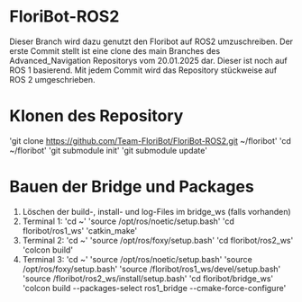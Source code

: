 # FloriBot-ROS2
Dieser Branch wird dazu genutzt den Floribot auf ROS2 umzuschreiben.
Der erste Commit stellt ist eine clone des main Branches des Advanced_Navigation Repositorys vom 20.01.2025 dar.
Dieser ist noch auf ROS 1 basierend.
Mit jedem Commit wird das Repository stückweise auf ROS 2 umgeschrieben.

# Klonen des Repository
   'git clone https://github.com/Team-FloriBot/FloriBot-ROS2.git ~/floribot'
   'cd ~/floribot'
   'git submodule init'
   'git submodule update'

# Bauen der Bridge und Packages
1. Löschen der build-, install- und log-Files im bridge_ws (falls vorhanden)
2. Terminal 1:
   'cd ~'
   'source /opt/ros/noetic/setup.bash'
   'cd floribot/ros1_ws'
   'catkin_make'
4. Terminal 2:
   'cd ~'
   'source /opt/ros/foxy/setup.bash'
   'cd floribot/ros2_ws'
   'colcon build'
5. Terminal 3:
   'cd ~'
   'source /opt/ros/noetic/setup.bash'
   'source /opt/ros/foxy/setup.bash'
   'source /floribot/ros1_ws/devel/setup.bash'
   'source /floribot/ros2_ws/install/setup.bash'
   'cd floribot/bridge_ws'
   'colcon build --packages-select ros1_bridge --cmake-force-configure'

